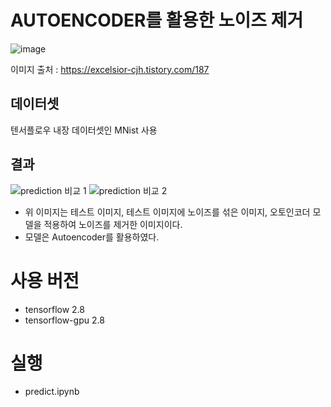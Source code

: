 # AUTOENCODER를 활용한 노이즈 제거 
![image](https://github.com/NamOhSeung/Oh-Seung-Nam/assets/98510923/cc920e0f-a05a-4dcb-af94-92f5704ce305)

이미지 출처 : https://excelsior-cjh.tistory.com/187

## 데이터셋
텐서플로우 내장 데이터셋인 MNist 사용

## 결과
![prediction 비교 1](https://github.com/NamOhSeung/Oh-Seung-Nam/assets/98510923/792c8af4-44a0-4735-9609-1fd0d5a42494)
![prediction 비교 2](https://github.com/NamOhSeung/Oh-Seung-Nam/assets/98510923/4fe0b32c-2340-48c9-b550-e1aabe529bcb)

- 위 이미지는 테스트 이미지, 테스트 이미지에 노이즈를 섞은 이미지, 오토인코더 모델을 적용하여 노이즈를 제거한 이미지이다.
- 모델은 Autoencoder를 활용하였다.

# 사용 버전
- tensorflow 2.8
- tensorflow-gpu 2.8

# 실행
- predict.ipynb
